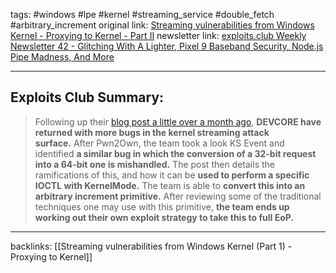 tags: #windows #lpe #kernel #streaming_service #double_fetch #arbitrary_increment 
original link:  [Streaming vulnerabilities from Windows Kernel - Proxying to Kernel - Part II](https://devco.re/blog/2024/10/05/streaming-vulnerabilities-from-windows-kernel-proxying-to-kernel-part2-en/?ref=blog.exploits.club)
newsletter link:   [exploits.club Weekly Newsletter 42 - Glitching With A Lighter, Pixel 9 Baseband Security, Node.js Pipe Madness, And More](https://blog.exploits.club/exploits-club-weekly-newsletter-42-glitching-with-a-lighter-pixel-9-baseband-security-node-js-pipe-madness-and-more/)

---
## Exploits Club Summary:
>  Following up their [blog post a little over a month ago](https://devco.re/blog/2024/08/23/streaming-vulnerabilities-from-windows-kernel-proxying-to-kernel-part1-en/?ref=blog.exploits.club), **DEVCORE have returned with more bugs in the kernel streaming attack surface.** After Pwn2Own, the team took a look KS Event and identified **a similar bug in which the conversion of a 32-bit request into a 64-bit one is mishandled.** The post then details the ramifications of this, and how it can be **used to perform a specific IOCTL with KernelMode.** The team is able to **convert this into an arbitrary increment primitive.** After reviewing some of the traditional techniques one may use with this primitive, **the team ends up working out their own exploit strategy to take this to full EoP.**


---
backlinks: [[Streaming vulnerabilities from Windows Kernel (Part 1) - Proxying to Kernel]]